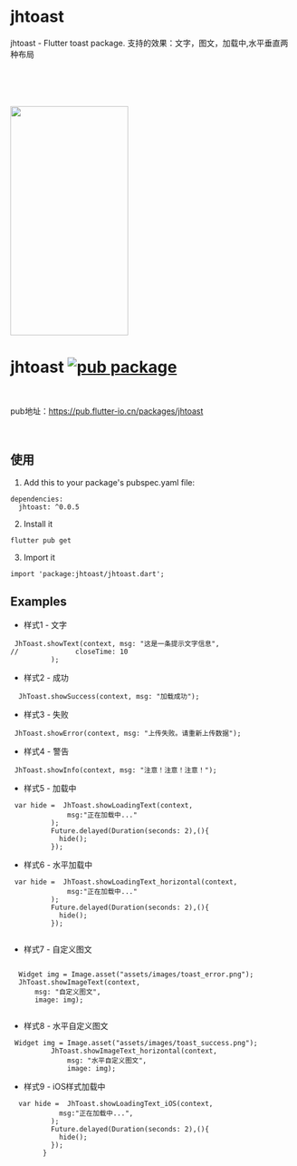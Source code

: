 # jhtoast

jhtoast - Flutter toast package. 支持的效果：文字，图文，加载中,水平垂直两种布局<br>

<br> 
<br> 
<br> 
<br> 

<img src="https://gitee.com/iotjh/Picture/raw/master/FlutterDemoScreenShot/Alert/JhToast.gif" width="208" height="404">

<br>

# jhtoast [![pub package](https://img.shields.io/pub/v/jhtoast.svg)](https://pub.flutter-io.cn/packages/jhtoast)
<br>

pub地址：https://pub.flutter-io.cn/packages/jhtoast

<br>

## 使用


1. Add this to your package's pubspec.yaml file:

```
dependencies:
  jhtoast: ^0.0.5

```
2. Install it

```
flutter pub get

```
3. Import it
```
import 'package:jhtoast/jhtoast.dart';

```

## Examples

* 样式1 - 文字
```
 JhToast.showText(context, msg: "这是一条提示文字信息",
//              closeTime: 10
          );

```

* 样式2 - 成功
```
  JhToast.showSuccess(context, msg: "加载成功");
```

* 样式3 - 失败
```
 JhToast.showError(context, msg: "上传失败。请重新上传数据");
```

* 样式4 - 警告
```
 JhToast.showInfo(context, msg: "注意！注意！注意！");
```


* 样式5 - 加载中
```
 var hide =  JhToast.showLoadingText(context,
              msg:"正在加载中..."
          );
          Future.delayed(Duration(seconds: 2),(){
            hide();
          });

```

* 样式6 - 水平加载中
```
 var hide =  JhToast.showLoadingText_horizontal(context,
              msg:"正在加载中..."
          );
          Future.delayed(Duration(seconds: 2),(){
            hide();
          });
          
```

* 样式7 - 自定义图文
```

  Widget img = Image.asset("assets/images/toast_error.png");
  JhToast.showImageText(context,
      msg: "自定义图文",
      image: img);
              

```

* 样式8 - 水平自定义图文
```
 Widget img = Image.asset("assets/images/toast_success.png");
          JhToast.showImageText_horizontal(context,
              msg: "水平自定义图文",
              image: img);

```

* 样式9 - iOS样式加载中
```
  var hide =  JhToast.showLoadingText_iOS(context,
            msg:"正在加载中...",
          );
          Future.delayed(Duration(seconds: 2),(){
            hide();
          });
        }

```


